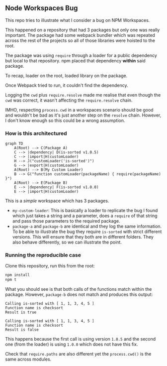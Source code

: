 ## Node Workspaces Bug

This repo tries to illustrate what I consider a bug on NPM Workspaces. 

This happened on a repository that had 3 packages but only one was really 
important. The package had some webpack bundler which was repeated across
the rest of the projects so all of those libraries were hoisted to the
root.

The package was using `require` through a loader for a public dependency
but local to that repository. npm placed that dependency **within** said 
package.

To recap, loader on the root, loaded library on the package.

Once Webpack tried to run, it couldn't find the dependency.

Logging the `cwd` plus `require.resolve` made me realise that even though the 
`cwd` was correct, it wasn't affecting the `require.resolve` chain.

IMHO, respecting `process.cwd` in a workspaces scenario should be good and 
wouldn't be bad as it's just another step on the `resolve` chain. However,
I don't know enough so this could be a wrong assumption. 

### How is this architectured

```mermaid
graph TD
    A(Root) --> C(Package A)
    C --> |dependency| D(is-sorted v1.0.5)
    C --> |import|H(customLoader)
    H --> J("customLoader('is-sorted')")
    G --> |export|H(customLoader)
    A(Root) --> B(My Custom Loader)
    B --> G("function customLoader(packageName) { require(packageName) }")
    A(Root) --> E(Package B)
    E --> |dependency| F(is-sorted v1.0.0)
    E --> |import|H(customLoader)
```

This is a _simple_ workspace which has 3 packages. 

* `my-custom-loader`: This is basically a loader to replicate the bug I found 
which just takes a string and a parameter, does a `require` of that string and
pass those parameters to the required package.
* `package-a` and `package-b` are identical and they log the same information.
To be able to illustrate the bug they require `is-sorted` with strict different
versions. This will ensure that they both are in different folders. They also
behave differently, so we can illustrate the point.

### Running the reproducible case

Clone this repository, run this from the root:

```bash
npm install
npm t
```

What you should see is that both calls of the functions match within the
package. However, `package-b` does not match and produces this output:

```
Calling is-sorted with [ 1, 1, 3, 4, 5 ]
Function name is checksort
Result is true

Calling is-sorted with [ 1, 1, 3, 4, 5 ]
Function name is checksort
Result is false
```

This happens because the first call is using version `1.0.5` and the 
second one (from the loader) is using `1.0.0` which does not have this fix.

Check that `require.paths` are also different yet the `process.cwd()` is the
same across modules.
